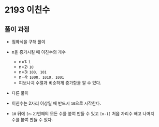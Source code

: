 # 2193 이친수



## 풀이 과정

- 점화식을 구해 풀이
- n을 증가시킬 때 이친수의 개수
  - n=1:  `1`
  - n=2: `10`
  - n=3: `100, 101`
  - n=4: `1000, 1010, 1001`
  - 피보나치 수열과 비슷하게 증가함을 알 수 있다.



- 다른 풀이
- 이친수는 2자리 이상일 때 반드시 `10`으로 시작한다.
- `10` 뒤에 `[n-2]`번째의 모든 수를 붙여 만들 수 있고 `[n-1]` 처음 자리수 빼고 나머지 수를 붙여 만들 수 있다.

